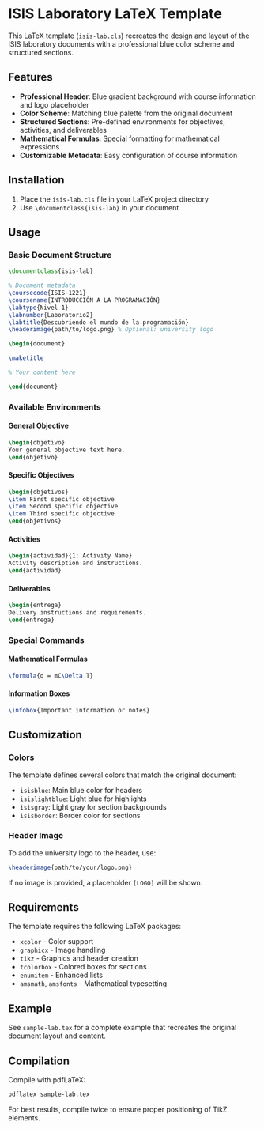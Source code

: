 # ISIS Laboratory LaTeX Template

This LaTeX template (`isis-lab.cls`) recreates the design and layout of the ISIS laboratory documents with a professional blue color scheme and structured sections.

## Features

- **Professional Header**: Blue gradient background with course information and logo placeholder
- **Color Scheme**: Matching blue palette from the original document
- **Structured Sections**: Pre-defined environments for objectives, activities, and deliverables
- **Mathematical Formulas**: Special formatting for mathematical expressions
- **Customizable Metadata**: Easy configuration of course information

## Installation

1. Place the `isis-lab.cls` file in your LaTeX project directory
2. Use `\documentclass{isis-lab}` in your document

## Usage

### Basic Document Structure

```latex
\documentclass{isis-lab}

% Document metadata
\coursecode{ISIS-1221}
\coursename{INTRODUCCIÓN A LA PROGRAMACIÓN}
\labtype{Nivel 1}
\labnumber{Laboratorio2}
\labtitle{Descubriendo el mundo de la programación}
\headerimage{path/to/logo.png} % Optional: university logo

\begin{document}

\maketitle

% Your content here

\end{document}
```

### Available Environments

#### General Objective
```latex
\begin{objetivo}
Your general objective text here.
\end{objetivo}
```

#### Specific Objectives
```latex
\begin{objetivos}
\item First specific objective
\item Second specific objective
\item Third specific objective
\end{objetivos}
```

#### Activities
```latex
\begin{actividad}{1: Activity Name}
Activity description and instructions.
\end{actividad}
```

#### Deliverables
```latex
\begin{entrega}
Delivery instructions and requirements.
\end{entrega}
```

### Special Commands

#### Mathematical Formulas
```latex
\formula{q = mC\Delta T}
```

#### Information Boxes
```latex
\infobox{Important information or notes}
```

## Customization

### Colors
The template defines several colors that match the original document:
- `isisblue`: Main blue color for headers
- `isislightblue`: Light blue for highlights
- `isisgray`: Light gray for section backgrounds
- `isisborder`: Border color for sections

### Header Image
To add the university logo to the header, use:
```latex
\headerimage{path/to/your/logo.png}
```

If no image is provided, a placeholder `[LOGO]` will be shown.

## Requirements

The template requires the following LaTeX packages:
- `xcolor` - Color support
- `graphicx` - Image handling
- `tikz` - Graphics and header creation
- `tcolorbox` - Colored boxes for sections
- `enumitem` - Enhanced lists
- `amsmath`, `amsfonts` - Mathematical typesetting

## Example

See `sample-lab.tex` for a complete example that recreates the original document layout and content.

## Compilation

Compile with pdfLaTeX:
```bash
pdflatex sample-lab.tex
```

For best results, compile twice to ensure proper positioning of TikZ elements.
